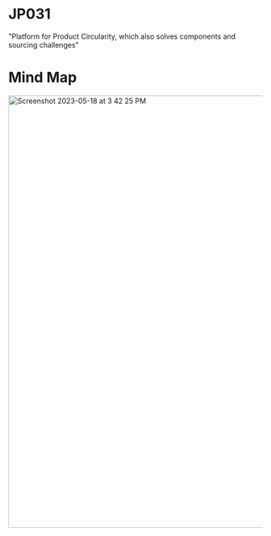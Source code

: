 # JP031
"Platform for Product Circularity, which also solves components and  sourcing challenges"

# Mind Map


<img width="858" alt="Screenshot 2023-05-18 at 3 42 25 PM" src="https://github.com/madkuchinmayarao/JP031/assets/132749274/8fff8c1b-6ab1-47ba-90e3-41bbef385a9f">
